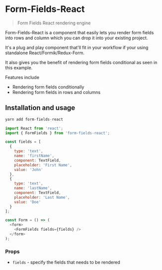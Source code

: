 # Form-Fields-React

> Form Fields React rendering engine

Form-Fields-React is a component that easily lets you render form fields into rows and column which you can drop it into your existing project.

It's a plug and play component that'll fit in your workflow if your using standalone React/Formik/Redux-Form.

It also gives you the benefit of rendering form fields conditional as seen in this example.

Features include

- Rendering form fields conditionally
- Rendering form fields in rows and columns

## Installation and usage

```js
yarn add form-fields-react
```

```js
import React from 'react';
import { FormFields } from 'form-fields-react';

const fields = [
  {
    type: 'text',
    name: 'firstName',
    component: TextField,
    placeholder: 'First Name',
    value: 'John'
  },
  {
    type: 'text',
    name: 'lastName',
    component: TextField,
    placeholder: 'Last Name',
    value: 'Doe'
  }
];

const Form = () => (
  <form>
    <FormFields fields={fields} />
  </form>
);
```

### Props

- `fields` - specify the fields that needs to be rendered
